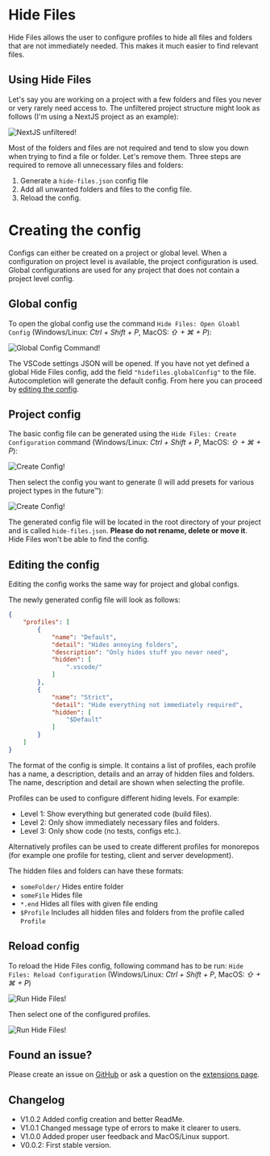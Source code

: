 
# Hide Files

Hide Files allows the user to configure profiles to hide all files and folders that are not immediately needed. This makes it much easier to find relevant files.

## Using Hide Files

Let's say you are working on a project with a few folders and files you never or very rarely need access to. The unfiltered project structure might look as follows (I'm using a NextJS project as an example):

![NextJS unfiltered!](https://i.imgur.com/0AyQfEM.png)

Most of the folders and files are not required and tend to slow you down when trying to find a file or folder. Let's remove them. Three steps are required to remove all unnecessary files and folders:

1. Generate a ```hide-files.json``` config file
2. Add all unwanted folders and files to the config file.
3. Reload the config.

# Creating the config

Configs can either be created on a project or global level. When a configuration on project level is available, the project configuration is used. Global configurations are used for any project that does not contain a project level config. 

## Global config

To open the global config use the command ```Hide Files: Open Gloabl Config``` (Windows/Linux: *Ctrl + Shift + P*, MacOS: *⇧ + ⌘ + P*):

![Global Config Command!](https://i.imgur.com/5XKprSt.png)

The VSCode settings JSON will be opened. If you have not yet defined a global Hide Files config, add the field ```"hidefiles.globalConfig"``` to the file. Autocompletion will generate the default config. From here you can proceed by [editing the config](#editing-the-config).

## Project config

The basic config file can be generated using the ```Hide Files: Create Configuration``` command (Windows/Linux: *Ctrl + Shift + P*, MacOS: *⇧ + ⌘ + P*):

![Create Config!](https://i.imgur.com/OOtQlUE.png)

Then select the config you want to generate (I will add presets for various project types in the future™):

![Create Config!](https://i.imgur.com/OOtQlUE.png)

The generated config file will be located in the root directory of your project and is called ```hide-files.json```. **Please do not rename, delete or move it**. Hide Files won't be able to find the config.

## Editing the config

Editing the config works the same way for project and global configs.

The newly generated config file will look as follows:

```json
{
    "profiles": [
        {
            "name": "Default",
            "detail": "Hides annoying folders",
            "description": "Only hides stuff you never need",
            "hidden": [
                ".vscode/"
            ]
        },
        {
            "name": "Strict",
            "detail": "Hide everything not immediately required",
            "hidden": [
                "$Default"
            ]
        }
    ]
}
```

The format of the config is simple. It contains a list of profiles, each profile has a name, a description, details and an array of hidden files and folders. The name, description and detail are shown when selecting the profile. 

Profiles can be used to configure different hiding levels. For example:

- Level 1: Show everything but generated code (build files).
- Level 2: Only show immediately necessary files and folders.
- Level 3: Only show code (no tests, configs etc.).

Alternatively profiles can be used to create different profiles for monorepos (for example one profile for testing, client and server development).

The hidden files and folders can have these formats:

- ```someFolder/``` Hides entire folder
- ```someFile``` Hides file
- ```*.end``` Hides all files with given file ending
- ```$Profile``` Includes all hidden files and folders from the profile called ```Profile```

## Reload config

To reload the Hide Files config, following command has to be run: ```Hide Files: Reload Configuration``` (Windows/Linux: *Ctrl + Shift + P*, MacOS: *⇧ + ⌘ + P*)

![Run Hide Files!](https://user-images.githubusercontent.com/29690247/140790423-f990bf61-a1f3-4a37-985d-7998928166d3.png)

Then select one of the configured profiles.

![Run Hide Files!](https://user-images.githubusercontent.com/29690247/140790484-78160f67-4e9c-4c62-8af6-5216bd1edadc.png)



## Found an issue?
Please create an issue on [GitHub](https://github.com/JeremyFunk/hidefiles) or ask a question on the [extensions page](https://marketplace.visualstudio.com/items?itemName=JeremyFunk.hidefiles).

## Changelog
* V1.0.2 Added config creation and better ReadMe.
* V1.0.1 Changed message type of errors to make it clearer to users.
* V1.0.0 Added proper user feedback and MacOS/Linux support.
* V0.0.2: First stable version.
